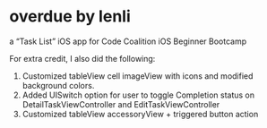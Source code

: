  overdue by lenli
==================

a “Task List” iOS app for Code Coalition iOS Beginner Bootcamp

For extra credit, I also did the following:

1)  Customized tableView cell imageView with icons and modified background colors.<br>
2)  Added UISwitch option for user to toggle Completion status on DetailTaskViewController and EditTaskViewController<br>
3)  Customized tableView accessoryView + triggered button action<br>

